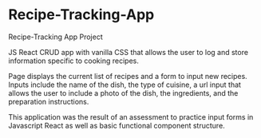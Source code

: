 # Recipe-Tracking-App
Recipe-Tracking App Project


JS React CRUD app with vanilla CSS that allows the user to log and store information specific to cooking recipes.

Page displays the current list of recipes and a form to input new recipes. Inputs include the name of the dish, the type of cuisine, a url input that allows the user to include a photo of the dish, the ingredients, and the preparation instructions.

This application was the result of an assessment to practice input forms in Javascript React as well as basic functional component structure.
